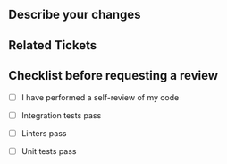 ## Describe your changes

## Related Tickets

## Checklist before requesting a review
- [ ] I have performed a self-review of my code
- [ ] Integration tests pass
- [ ] Linters pass
- [ ] Unit tests pass

